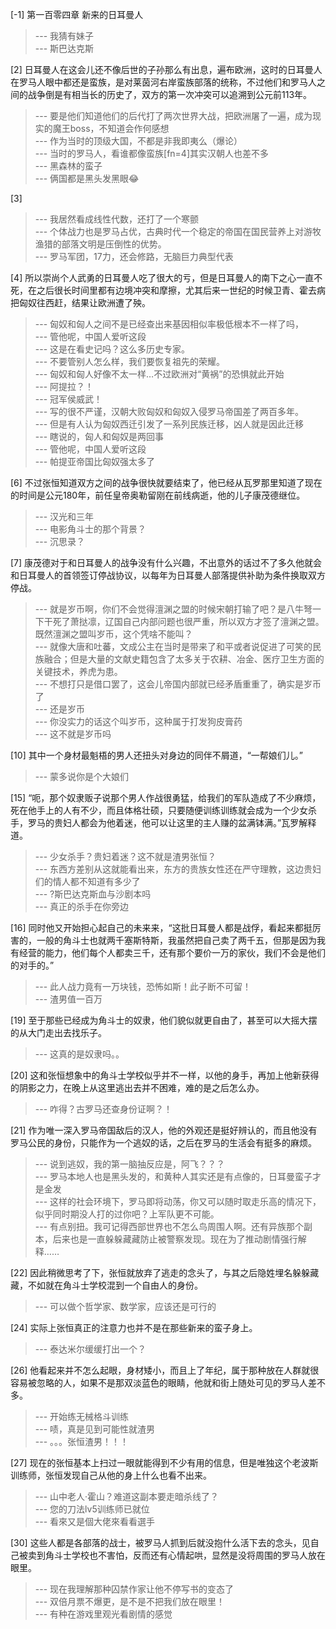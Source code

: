 
[-1] 第一百零四章 新来的日耳曼人
>--- 我猜有妹子<br>
>--- 斯巴达克斯<br>

[2] 日耳曼人在这会儿还不像后世的子孙那么有出息，遍布欧洲，这时的日耳曼人在罗马人眼中都还是蛮族，是对莱茵河右岸蛮族部落的统称，不过他们和罗马人之间的战争倒是有相当长的历史了，双方的第一次冲突可以追溯到公元前113年。
>--- 要是他们知道他们的后代打了两次世界大战，把欧洲屠了一遍，成为现实的魔王boss，不知道会作何感想<br>
>--- 作为当时的顶级大国，不都是非我即夷么（爆论）<br>
>--- 当时的罗马人，看谁都像蛮族[fn=4]其实汉朝人也差不多<br>
>--- 黑森林的蛮子<br>
>--- 俩国都是黑头发黑眼😂<br>

[3] 
>--- 我居然看成线性代数，还打了一个寒颤<br>
>--- 个体战力也是罗马占优，古典时代一个稳定的帝国在国民营养上对游牧渔猎的部落文明是压倒性的优势。<br>
>--- 罗马军团，17力，还会修路，无脑巨力典型代表<br>

[4] 所以崇尚个人武勇的日耳曼人吃了很大的亏，但是日耳曼人的南下之心一直不死，在之后很长时间里都有边境冲突和摩擦，尤其后来一世纪的时候卫青、霍去病把匈奴往西赶，结果让欧洲遭了殃。
>--- 匈奴和匈人之间不是已经查出来基因相似率极低根本不一样了吗，<br>
>--- 管他呢，中国人爱听这段<br>
>--- 这是在看史记吗？这么多历史专家。<br>
>--- 不要管别人怎么样，我们要恢复祖先的荣耀。<br>
>--- 匈奴和匈人好像不太一样…不过欧洲对“黄祸”的恐惧就此开始<br>
>--- 阿提拉？！<br>
>--- 冠军侯威武！<br>
>--- 写的很不严谨，汉朝大败匈奴和匈奴入侵罗马帝国差了两百多年。<br>
>--- 但是有人认为匈奴西迁引发了一系列民族迁移，凶人就是因此迁移<br>
>--- 瞎说的，匈人和匈奴是两回事<br>
>--- 管他呢，中国人爱听这段<br>
>--- 帕提亚帝国比匈奴强太多了<br>

[6] 不过张恒知道双方之间的战争很快就要结束了，他已经从瓦罗那里知道了现在的时间是公元180年，前任皇帝奥勒留刚在前线病逝，他的儿子康茂德继位。
>--- 汉光和三年<br>
>--- 电影角斗士的那个背景？<br>
>--- 沉思录？<br>

[7] 康茂德对于和日耳曼人的战争没有什么兴趣，不出意外的话过不了多久他就会和日耳曼人的首领签订停战协议，以每年为日耳曼人部落提供补助为条件换取双方停战。
>--- 就是岁币啊，你们不会觉得澶渊之盟的时候宋朝打输了吧？是八牛弩一下干死了萧挞凛，辽国自己内部问题也很严重，所以双方才签了澶渊之盟。既然澶渊之盟叫岁币，这个凭啥不能叫？<br>
>--- 就像大唐和吐蕃，文成公主在当时是带来了和平或者说促进了可笑的民族融合；但是大量的文献史籍包含了太多关于农耕、冶金、医疗卫生方面的关键技术，养虎为患。<br>
>--- 不想打只是借口罢了，这会儿帝国内部就已经矛盾重重了，确实是岁币了<br>
>--- 还是岁币<br>
>--- 你没实力的话这个叫岁币，这种属于打发狗皮膏药<br>
>--- 这不就是岁币吗<br>

[10] 其中一个身材最魁梧的男人还扭头对身边的同伴不屑道，“一帮娘们儿。”
>--- 蒙多说你是个大娘们<br>

[15] “呃，那个奴隶贩子说那个男人作战很勇猛，给我们的军队造成了不少麻烦，死在他手上的人有不少，而且体格壮硕，只要随便训练训练就会成为一个少女杀手，罗马的贵妇人都会为他着迷，他可以让这里的主人赚的盆满钵满。”瓦罗解释道。
>--- 少女杀手？贵妇着迷？这不就是渣男张恒？<br>
>--- 东西方差别从这就能看出来，东方的贵族女性还在严守理教，这边贵妇们的情人都不知道有多少了<br>
>--- ?斯巴达克斯血与沙剧本吗<br>
>--- 真正的杀手在你旁边<br>

[16] 同时他又开始担心起自己的未来来，“这批日耳曼人都是战俘，看起来都挺厉害的，一般的角斗士也就两千塞斯特斯，我虽然把自己卖了两千五，但那是因为我有经营的能力，他们每个人都卖三千，还有那个要价一万的家伙，我们不会是他们的对手的。”
>--- 此人战力竟有一万块钱，恐怖如斯！此子断不可留！<br>
>--- 渣男值一百万<br>

[19] 至于那些已经成为角斗士的奴隶，他们貌似就更自由了，甚至可以大摇大摆的从大门走出去找乐子。
>--- 这真的是奴隶吗。。<br>

[20] 这和张恒想象中的角斗士学校似乎并不一样，以他的身手，再加上他新获得的阴影之力，在晚上从这里逃出去并不困难，难的是之后怎么办。
>--- 咋得？古罗马还查身份证啊？！<br>

[21] 作为唯一深入罗马帝国敌后的汉人，他的外观还是挺好辨认的，而且他没有罗马公民的身份，只能作为一个逃奴的话，之后在罗马的生活会有挺多的麻烦。
>--- 说到逃奴，我的第一脑抽反应是，阿飞？？？<br>
>--- 罗马本地人也是黑头发的，和黄种人其实还是有点像的，日耳曼蛮子才是金发<br>
>--- 这样的社会环境下，罗马即将动荡，你又可以随时取走乐高的情况下，似乎同时期没人打的过你吧？上军队更不可能。<br>
>--- 有点别扭。我可记得西部世界也不怎么鸟周围人啊。还有异族那个副本，后来也是一直躲躲藏藏防止被警察发现。现在为了推动剧情强行解释……<br>

[22] 因此稍微思考了下，张恒就放弃了逃走的念头了，与其之后隐姓埋名躲躲藏藏，不如就在角斗士学校混到一个自由人的身份。
>--- 可以做个哲学家、数学家，应该还是可行的<br>

[24] 实际上张恒真正的注意力也并不是在那些新来的蛮子身上。
>--- 泰达米尔缓缓打出一个？<br>

[26] 他看起来并不怎么起眼，身材矮小，而且上了年纪，属于那种放在人群就很容易被忽略的人，如果不是那双淡蓝色的眼睛，他就和街上随处可见的罗马人差不多。
>--- 开始练无械格斗训练<br>
>--- 啧，真是见到可能性就渣男<br>
>--- 。。。张恒渣男！！！<br>

[27] 现在的张恒基本上扫过一眼就能得到不少有用的信息，但是唯独这个老波斯训练师，张恒发现自己从他的身上什么也看不出来。
>--- 山中老人·霍山？难道这副本要走暗杀线了？<br>
>--- 您的刀法lv5训练师已就位<br>
>--- 看來又是個大佬來看看選手<br>

[30] 这些人都是各部落的战士，被罗马人抓到后就没抱什么活下去的念头，见自己被卖到角斗士学校也不害怕，反而还有心情起哄，显然是没将周围的罗马人放在眼里。
>--- 现在我理解那种囚禁作家让他不停写书的变态了<br>
>--- 双倍月票不爆更，是不是不把我们放在眼里！<br>
>--- 有种在游戏里观光看剧情的感觉<br>
